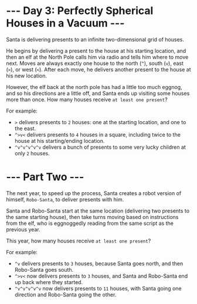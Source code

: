 # --- Day 3: Perfectly Spherical Houses in a Vacuum ---

Santa is delivering presents to an infinite two-dimensional grid of houses.

He begins by delivering a present to the house at his starting location, and then an elf at the North Pole calls him via radio and tells him where to move next. Moves are always exactly one house to the north (```^```), south (```v```), east (```>```), or west (```<```). After each move, he delivers another present to the house at his new location.

However, the elf back at the north pole has had a little too much eggnog, and so his directions are a little off, and Santa ends up visiting some houses more than once. How many houses receive ```at least one present```?

For example:

* ```>``` delivers presents to ```2``` houses: one at the starting location, and one to the east.
* ```^>v<``` delivers presents to ```4``` houses in a square, including twice to the house at his starting/ending location.
* ```^v^v^v^v^v``` delivers a bunch of presents to some very lucky children at only ```2``` houses.

# --- Part Two ---

The next year, to speed up the process, Santa creates a robot version of himself, ```Robo-Santa```, to deliver presents with him.

Santa and Robo-Santa start at the same location (delivering two presents to the same starting house), then take turns moving based on instructions from the elf, who is eggnoggedly reading from the same script as the previous year.

This year, how many houses receive ```at least one present```?

For example:

* ```^v``` delivers presents to ```3``` houses, because Santa goes north, and then Robo-Santa goes south.
* ```^>v<``` now delivers presents to ```3``` houses, and Santa and Robo-Santa end up back where they started.
* ```^v^v^v^v^v``` now delivers presents to ```11``` houses, with Santa going one direction and Robo-Santa going the other.